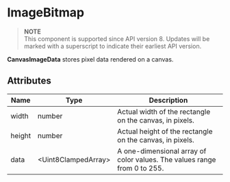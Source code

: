 # ImageBitmap


> **NOTE**<br>
> This component is supported since API version 8. Updates will be marked with a superscript to indicate their earliest API version.


**CanvasImageData** stores pixel data rendered on a canvas.


## Attributes

| Name | Type | Description | 
| -------- | -------- | -------- |
| width | number | Actual width of the rectangle on the canvas, in pixels. |
| height | number | Actual height of the rectangle on the canvas, in pixels. |
| data | &lt;Uint8ClampedArray&gt; | A one-dimensional array of color values. The values range from 0 to 255. |
